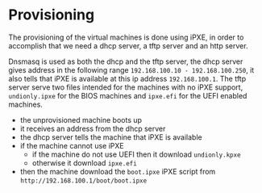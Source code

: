 # Provisioning

The provisioning of the virtual machines is done using iPXE, in order to accomplish that we need a dhcp server, a tftp server and an http server.

Dnsmasq is used as both the dhcp and the tftp server, the dhcp server gives address in the following range `192.168.100.10 - 192.168.100.250`, it also tells that iPXE is available at this ip address `192.168.100.1`.
The tftp server serve two files intended for the machines with no iPXE support, `undionly.ipxe` for the BIOS machines and `ipxe.efi` for the UEFI enabled machines.

* the unprovisioned machine boots up
* it receives an address from the dhcp server
* the dhcp server tells the machine that iPXE is available
* if the machine cannot use iPXE
  * if the machine do not use UEFI then it download `undionly.kpxe`
  * otherwise it download `ipxe.efi` 
* then the machine download the `boot.ipxe` iPXE script from `http://192.168.100.1/boot/boot.ipxe`
